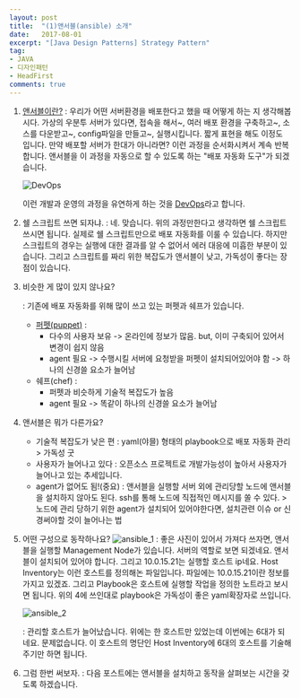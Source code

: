 ```yaml
---
layout: post
title:  "(1)앤서블(ansible) 소개"
date:   2017-08-01
excerpt: "[Java Design Patterns] Strategy Pattern"
tag:
- JAVA
- 디자인패턴
- HeadFirst
comments: true
---
```



1. [앤서블이란?](https://www.ansible.com/)
   : 우리가 어떤 서버환경을 배포한다고 했을 때 어떻게 하는 지 생각해봅시다. 가상의 우분투 서버가 있다면, 접속을 해서~, 여러 배포 환경을 구축하고~, 소스를 다운받고~, config파일을 만들고~, 실행시킵니다. 짧게 표현을 해도 이정도 입니다. 만약 배포할 서버가 한대가 아니라면? 이런 과정을 순서화시켜서 계속 반복합니다. 앤서블을 이 과정을 자동으로 할 수 있도록 하는 "배포 자동화 도구"가 되겠습니다.

   ![DevOps](https://www.contegix.com/wp-content/uploads/2017/06/devops-process.png)

   이런 개발과 운영의 과정을 유연하게 하는 것을 [DevOps](https://ko.wikipedia.org/wiki/%EB%8D%B0%EB%B8%8C%EC%98%B5%EC%8A%A4)라고 합니다. 

2. 쉘 스크립트 쓰면 되자냐.
   : 네. 맞습니다. 위의 과정만한다고 생각하면 쉘 스크립트 쓰시면 됩니다. 실제로 쉘 스크립트만으로 배포 자동화를 이룰 수 있습니다. 하지만 스크립트의 경우는 실행에 대한 결과를 알 수 없어서 에러 대응에 미흡한 부분이 있습니다. 그리고 스크립트를 짜리 위한 복잡도가 앤서블이 낮고, 가독성이 좋다는 장점이 있습니다.

3. 비슷한 게 많이 있지 않나요?

   : 기존에 배포 자동화를 위해 많이 쓰고 있는 퍼펫과 쉐프가 있습니다.

   - [퍼펫(puppet)](https://puppet.com/) : 
     - 다수의 사용자 보유 -> 온라인에 정보가 많음. but, 이미 구축되어 있어서 변경이 쉽지 않음
     - agent 필요 -> 수행시킬 서버에 요청받을 퍼펫이 설치되어있어야 함 -> 하나의 신경쓸 요소가 늘어남
   - 쉐프(chef) : 
     - 퍼펫과 비슷하게 기술적 복잡도가 높음
     - agent 필요 -> 똑같이 하나의 신경쓸 요소가 늘어남

4. 앤서블은 뭐가 다른가요?

   - 기술적 복잡도가 낮은 편 : yaml(야믈) 형태의 playbook으로 배포 자동화 관리 > 가독성 굿
   - 사용자가 늘어나고 있다 : 오픈소스 프로젝트로 개발가능성이 높아서 사용자가 늘어나고 있는 추세입니다.
   - agent가 없어도 됨!(중요) : 앤서블을 실행할 서버 외에 관리당할 노드에 앤서블을 설치하지 않아도 된다. ssh를 통해 노드에 직접적인 메시지를 쏠 수 있다. > 노드에 관리 당하기 위한 agent가 설치되어 있어야한다면, 설치관련 이슈 or 신경써야할 것이 늘어나는 법

5. 어떤 구성으로 동작하나요?
   ![ansible_1](https://sysadmincasts.com/static/extra/43-ansible-deployment-workflow.png)
   : 좋은 사진이 있어서 가져다 쓰자면, 앤서블을 실행할 Management Node가 있습니다. 서버의 역할로 보면 되겠네요. 앤서블이 설치되어 있어야 합니다. 그리고 10.0.15.21는 실행할 호스트 ip네요. Host Inventory는 이런 호스트를 정의해논 파일입니다. 파일에는 10.0.15.21이란 정보를 가지고 있겠죠. 그리고 Playbook은 호스트에 실행할 작업을 정의한 노트라고 보시면 됩니다. 위의 4에 쓰인대로 playbook은 가독성이 좋은 yaml확장자로 쓰입니다.

   ![ansible_2](https://sysadmincasts.com/static/extra/43-ansible-multi-node-deployment-workflow.png)

   : 관리할 호스트가 늘어났습니다. 위에는 한 호스트만 있었는데 이번에는 6대가 되네요. 문제없습니다. 이 호스트의 명단인 Host Inventory에 6대의 호스트를 기술해주기만 하면 됩니다. 

6. 그럼 한번 써보자.
   : 다음 포스트에는 앤서블을 설치하고 동작을 살펴보는 시간을 갖도록 하겠습니다.

